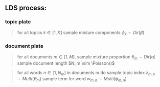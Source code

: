 ## LDS process:

### topic plate
> for all topics $k \in [1,K]$
    sample mixture components $\phi_k \sim Dir(\beta)$

### document plate
> for all documents $m \in [1,M]$,
    sample mixture proportion $\theta_m \sim Dir(\alpha)$
    sample document length $N_m \sim \Poisson()$

> for all words $n \in [1,N_m]$ in documents m do
    sample topic index $z_{m,n} \sim Multi(\theta_m)$
    sample term for word $w_{m,n} \sim Multi(\phi_{m,n})$ 

